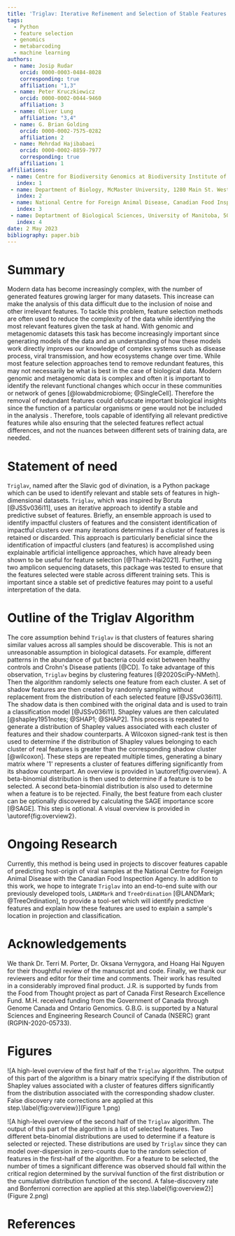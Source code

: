 ```yaml
---
title: 'Triglav: Iterative Refinement and Selection of Stable Features Using Shapley Values'
tags:
  - Python
  - feature selection
  - genomics
  - metabarcoding
  - machine learning
authors:
  - name: Josip Rudar
    orcid: 0000-0003-0484-8028
    corresponding: true
    affiliation: "1,3"
  - name: Peter Kruczkiewicz
    orcid: 0000-0002-0044-9460
    affiliation: 3
  - name: Oliver Lung
    affiliation: "3,4"
  - name: G. Brian Golding
    orcid: 0000-0002-7575-0282
    affiliation: 2
  - name: Mehrdad Hajibabaei
    orcid: 0000-0002-8859-7977
    corresponding: true
    affiliation: 1
affiliations:
 - name: Centre for Biodiversity Genomics at Biodiversity Institute of Ontario and Department of Integrative Biology, University of Guelph, 50 Stone Road East, Guelph, ON, N1G 2W1, Canada
   index: 1
 - name: Department of Biology, McMaster University, 1280 Main St. West, Hamilton, ON, L8S 4K1, Canada
   index: 2
 - name: National Centre for Foreign Animal Disease, Canadian Food Inspection Agency, Winnipeg, Manitoba, Canada
   index: 3
 - name: Deptartment of Biological Sciences, University of Manitoba, 50 Sifton Road, Winnipeg, Manitoba R3T 2N2 Canada.
   index: 4
date: 2 May 2023
bibliography: paper.bib
---
```


# Summary

Modern data has become increasingly complex, with the number of generated features growing larger for many datasets. 
This increase can make the analysis of this data difficult due to the inclusion of noise and other irrelevant features.
To tackle this problem, feature selection methods are often used to reduce the complexity of the data while identifying 
the most relevant features given the task at hand. With genomic and metagenomic datasets this task has become increasingly 
important since generating models of the data and an understanding of how these models work directly improves our 
knowledge of complex systems such as disease process, viral transmission, and how ecosystems change over time. While most 
feature selection approaches tend to remove redundant features, this may not necessarily be what is best in the case of 
biological data. Modern genomic and metagenomic data is complex and often it is important to identify the relevant functional 
changes which occur in these communities or network of genes [@lowabdmicrobiome; @SingleCell]. Therefore the removal of 
redundant features could obfuscate important biological insights since the function of a particular organisms or gene would 
not be included in the analysis . Therefore, tools capable of identifying all relevant predictive features while also ensuring 
that the selected features reflect actual differences, and not the nuances between different sets of training data, are needed.

# Statement of need

`Triglav`, named after the Slavic god of divination, is a Python package which can be used to identify relevant and stable sets 
of features in high-dimensional datasets. `Triglav`, which was inspired by Boruta [@JSSv036i11], uses an iterative approach to 
identify a stable and predictive subset of features. Briefly, an ensemble approach is used to identify impactful clusters of 
features and the consistent identification of impactful clusters over many iterations determines if a cluster of features is 
retained or discarded. This approach is particularly beneficial since the identification of impactful clusters (and features) 
is accomplished using explainable artificial intelligence approaches, which have already been shown to be useful for feature 
selection [@Thanh-Hai2021]. Further, using two amplicon sequencing datasets, this package was tested to ensure that the features 
selected were stable across different training sets. This is important since a stable set of predictive features may point to a 
useful interpretation of the data.

# Outline of the Triglav Algorithm

The core assumption behind `Triglav` is that clusters of features sharing similar values across all samples should be 
discoverable. This is not an unreasonable assumption in biological datasets. For example, different patterns in the abundance of 
gut bacteria could exist between healthy controls and Crohn's Disease patients [@CD]. To take advantage of this observation, 
`Triglav` begins by clustering features [@2020SciPy-NMeth]. Then the algorithm randomly selects one feature from each cluster. 
A set of shadow features are then created by randomly sampling without replacement from the distribution of each selected 
feature [@JSSv036i11]. The shadow data is then combined with the original data and is used to train a classification model 
[@JSSv036i11]. Shapley values are then calculated [@shapley1951notes; @SHAP1; @SHAP2]. This process is repeated to generate a 
distribution of Shapley values associated with each cluster of features and their shadow counterparts. A Wilcoxon signed-rank 
test is then used to determine if the distribution of Shapley values belonging to each cluster of real features is greater than 
the corresponding shadow cluster [@wilcoxon]. These steps are repeated multiple times, generating a binary matrix where '1' 
represents a cluster of features differing significantly from its shadow counterpart. An overview is provided in \autoref{fig:overview}. 
A beta-binomial distribution is then used to determine if a feature is to be selected. A second beta-binomial distribution is 
also used to determine when a feature is to be rejected. Finally, the best feature from each cluster can be optionally discovered 
by calculating the SAGE importance score [@SAGE]. This step is optional. A visual overview is provided in \autoref{fig:overview2}.

# Ongoing Research

Currently, this method is being used in projects to discover features capable of predicting host-origin of viral samples at the 
National Centre for Foreign Animal Disease with the Canadian Food Inspection Agency. In addition to this work, we hope to integrate 
`Triglav` into an end-to-end suite with our previously developed tools, `LANDMark` and `TreeOrdination` [@LANDMark; @TreeOrdination], 
to provide a tool-set which will identify predictive features and explain how these features are used to explain a sample's location 
in projection and classification.

# Acknowledgements

We thank Dr. Terri M. Porter, Dr. Oksana Vernygora, and Hoang Hai Nguyen for their thoughtful review of the manuscript and code. Finally, 
we thank our reviewers and editor for their time and comments. Their work has resulted in a considerably improved final product. 
J.R. is supported by funds from the Food from Thought project as part of Canada First Research Excellence Fund. M.H. received funding 
from the Government of Canada through Genome Canada and Ontario Genomics. G.B.G. is supported by a Natural Sciences and Engineering 
Research Council of Canada (NSERC) grant (RGPIN-2020-05733).

# Figures

![A high-level overview of the first half of the `Triglav` algorithm. The output of this part of the algorithm is a binary matrix 
specifying if the distribution of Shapley values associated with a cluster of features differs significantly from the distribution 
associated with the corresponding shadow cluster. False discovery rate corrections are applied at this step.\label{fig:overview}](Figure 1.png)

![A high-level overview of the second half of the `Triglav` algorithm. The output of this part of the algorithm is a list of 
selected features. Two different beta-binomial distributions are used to determine if a feature is selected or rejected. These 
distributions are used by `Triglav` since they can model over-dispersion in zero-counts due to the random selection of features in 
the first-half of the algorithm. For a feature to be selected, the number of times a significant difference was observed should 
fall within the critical region determined by the survival function of the first distribution or the cumulative distribution 
function of the second. A false-discovery rate and Bonferroni correction are applied at this step.\label{fig:overview2}](Figure 2.png)

# References